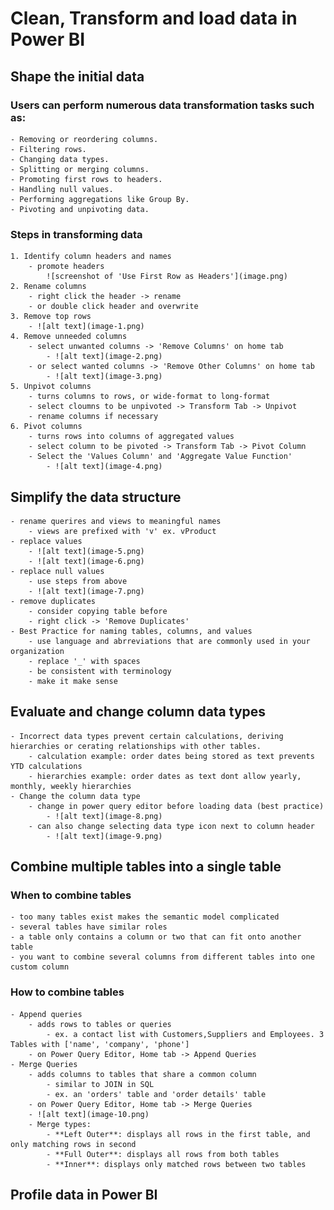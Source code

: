 # Clean, Transform and load data in Power BI

## Shape the initial data
### Users can perform numerous data transformation tasks such as:
    - Removing or reordering columns.
    - Filtering rows.
    - Changing data types.
    - Splitting or merging columns.
    - Promoting first rows to headers.
    - Handling null values.
    - Performing aggregations like Group By.
    - Pivoting and unpivoting data.
### Steps in transforming data
    1. Identify column headers and names
        - promote headers
            ![screenshot of 'Use First Row as Headers'](image.png)
    2. Rename columns 
        - right click the header -> rename
        - or double click header and overwrite
    3. Remove top rows
        - ![alt text](image-1.png)
    4. Remove unneeded columns
        - select unwanted columns -> 'Remove Columns' on home tab
            - ![alt text](image-2.png)
        - or select wanted columns -> 'Remove Other Columns' on home tab
            - ![alt text](image-3.png)
    5. Unpivot columns
        - turns columns to rows, or wide-format to long-format
        - select cloumns to be unpivoted -> Transform Tab -> Unpivot
        - rename columns if necessary
    6. Pivot columns
        - turns rows into columns of aggregated values
        - select column to be pivoted -> Transform Tab -> Pivot Column
        - Select the 'Values Column' and 'Aggregate Value Function' 
            - ![alt text](image-4.png)
## Simplify the data structure
    - rename querires and views to meaningful names
        - views are prefixed with 'v' ex. vProduct
    - replace values
        - ![alt text](image-5.png)
        - ![alt text](image-6.png)
    - replace null values
        - use steps from above
        - ![alt text](image-7.png)
    - remove duplicates
        - consider copying table before
        - right click -> 'Remove Duplicates'
    - Best Practice for naming tables, columns, and values
        - use language and abrreviations that are commonly used in your organization
        - replace '_' with spaces
        - be consistent with terminology
        - make it make sense
## Evaluate and change column data types
    - Incorrect data types prevent certain calculations, deriving hierarchies or cerating relationships with other tables.
        - calculation example: order dates being stored as text prevents YTD calculations
        - hierarchies example: order dates as text dont allow yearly, monthly, weekly hierarchies
    - Change the column data type
        - change in power query editor before loading data (best practice)
            - ![alt text](image-8.png)
        - can also change selecting data type icon next to column header
            - ![alt text](image-9.png)
## Combine multiple tables into a single table
### When to combine tables
    - too many tables exist makes the semantic model complicated
    - several tables have similar roles
    - a table only contains a column or two that can fit onto another table
    - you want to combine several columns from different tables into one custom column
### How to combine tables
    - Append queries
        - adds rows to tables or queries
            - ex. a contact list with Customers,Suppliers and Employees. 3 Tables with ['name', 'company', 'phone']
        - on Power Query Editor, Home tab -> Append Queries
    - Merge Queries
        - adds columns to tables that share a common column
            - similar to JOIN in SQL
            - ex. an 'orders' table and 'order details' table
        - on Power Query Editor, Home tab -> Merge Queries
        - ![alt text](image-10.png)
        - Merge types:
            - **Left Outer**: displays all rows in the first table, and only matching rows in second
            - **Full Outer**: displays all rows from both tables
            - **Inner**: displays only matched rows between two tables
## Profile data in Power BI

    

